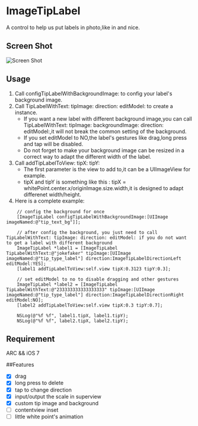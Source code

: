 # ImageTipLabel
A control to help us put labels in photo,like in and nice.

## Screen Shot
![Screen Shot](./ScreenShot.png)

## Usage
1. Call configTipLabelWithBackgroundImage: to config your label's background image.
2. Call TipLabelWithText: tipImage: direction: editModel: to create a instance.
	* If you want a new label with different background image,you can call TipLabelWithText: tipImage: backgroundImage: direction: editModel:,it will not break the common setting of the background.
	* If you set editModel to NO,the label's gestures like drag,long press and tap will be disabled.
	* Do not forget to make your background image can be resized in a correct way to adapt the different width of the label.
3. Call addTipLabelToView: tipX: tipY:
	* The first parameter is the view to add to,it can be a UIImageView for example.
	* tipX and tipY is something like this : tipX = whitePoint.center.x/originImage.size.width,it is designed to adapt differenet width/height.
4. Here is a complete example:

```
    // config the background for once
    [ImageTipLabel configTipLabelWithBackgroundImage:[UIImage imageNamed:@"tip_text_bg"]];
    
    // after config the background, you just need to call TipLabelWithText: tipImage: direction: editModel: if you do not want to get a label with different background
    ImageTipLabel *label1 = [ImageTipLabel TipLabelWithText:@"jokefaker" tipImage:[UIImage imageNamed:@"tip_type_label"] direction:ImageTipLabelDirectionLeft editModel:YES];
    [label1 addTipLabelToView:self.view tipX:0.3123 tipY:0.3];
    
    // set editModel to no to disable dragging and other gestures
    ImageTipLabel *label2 = [ImageTipLabel TipLabelWithText:@"233333333333333333" tipImage:[UIImage imageNamed:@"tip_type_label"] direction:ImageTipLabelDirectionRight editModel:NO];
    [label2 addTipLabelToView:self.view tipX:0.3 tipY:0.7];
    
    NSLog(@"%f %f", label1.tipX, label1.tipY);
    NSLog(@"%f %f", label2.tipX, label2.tipY);
```

## Requirement
ARC && iOS 7

##Features

- [x] drag
- [x] long press to delete
- [x] tap to change direction
- [x] input/output the scale in superview 
- [x] custom tip image and background
- [ ] contentview inset
- [ ] little white point's animation